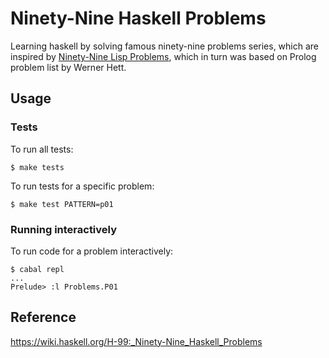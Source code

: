 # Ninety-Nine Haskell Problems

Learning haskell by solving famous ninety-nine problems series, which are inspired by [Ninety-Nine Lisp Problems](https://www.ic.unicamp.br/~meidanis/courses/mc336/problemas-lisp/L-99_Ninety-Nine_Lisp_Problems.html), which in turn was based on Prolog problem list by Werner Hett.

## Usage

### Tests

To run all tests:

```shell
$ make tests
```

To run tests for a specific problem:

```shell
$ make test PATTERN=p01
```

### Running interactively

To run code for a problem interactively:

```shell
$ cabal repl
...
Prelude> :l Problems.P01
```

## Reference

https://wiki.haskell.org/H-99:_Ninety-Nine_Haskell_Problems
